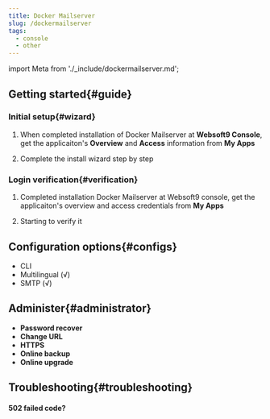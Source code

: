 ```yaml
---
title: Docker Mailserver
slug: /dockermailserver
tags:
  - console
  - other
---
```


import Meta from './_include/dockermailserver.md';

<Meta name="meta" />

## Getting started{#guide}

### Initial setup{#wizard}

1. When completed installation of Docker Mailserver at **Websoft9 Console**, get the applicaiton's **Overview** and **Access** information from **My Apps**  

2. Complete the install wizard step by step

### Login verification{#verification}

1. Completed installation Docker Mailserver at Websoft9 console, get the applicaiton's overview and access credentials from **My Apps**  

2. Starting to verify it

## Configuration options{#configs}

- CLI
- Multilingual (√)
- SMTP (√)

## Administer{#administrator}

- **Password recover**
- **Change URL**
- **HTTPS**
- **Online backup**
- **Online upgrade**

## Troubleshooting{#troubleshooting}

#### 502 failed code?